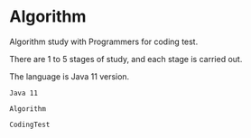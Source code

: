 # Algorithm

Algorithm study with Programmers for coding test.

There are 1 to 5 stages of study, and each stage is carried out.

The language is Java 11 version.

`Java 11`

`Algorithm`

`CodingTest`

 
